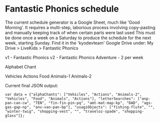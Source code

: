 
# Fantastic Phonics schedule

The current schedule generator is a Google Sheet, much like 'Good Morning'.
It requires a multi-step, laborious process involving copy-pasting and manually keeping track of when certain parts were last used
This must be done once a week on a Saturday to produce the schedule for the next week, starting Sunday.
Find it in the 'kyodevteam' Google Drive under:
My Drive > LiveKids > Fantastic Phonics


v1 - Fantastic Phonics
v2 - Fantastic Phonics Adventure - 2 per week

Alphabet Chant

Vehicles
Actions
Food
Animals-1
Animals-2

Current final JSON output:
```
var data = {"alphaChants": ["Vehicles", "Actions", "Animals-2", "Vehicles", "Food", "Animals", "Actions"], "letterSearches": ["anp-pan-can-cw", "TEN", "fin-fin-pin-pq", "amt-mat-map-kp", "DAD", "ags-gas-gap-np", "anv-van-pan-bp"], "usagiObjects": ["fishing-flute", "", "winter-twig", "shopping-vest", "", "traveloz-spade", "shopping-glass"]};
```
